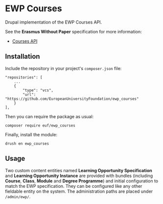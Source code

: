 # EWP Courses

Drupal implementation of the EWP Courses API.

See the **Erasmus Without Paper** specification for more information:

  - [Courses API](https://github.com/erasmus-without-paper/ewp-specs-api-courses)

## Installation

Include the repository in your project's `composer.json` file:

    "repositories": [
        ...
        {
            "type": "vcs",
            "url": "https://github.com/EuropeanUniversityFoundation/ewp_courses"
        }
    ],

Then you can require the package as usual:

    composer require euf/ewp_courses

Finally, install the module:

    drush en ewp_courses

## Usage

Two custom content entities named **Learning Opportunity Specification** and **Learning Opportunity Instance** are provided with bundles (including **Course**, **Class**, **Module** and **Degree Programme**) and initial configuration to match the EWP specification. They can be configured like any other fieldable entity on the system. The administration paths are placed under `/admin/ewp/`.
